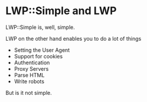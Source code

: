 # LWP::Simple and LWP


LWP::Simple is, well, simple.

LWP on the other hand enables you to do a lot of things

* Setting the User Agent
* Support for cookies
* Authentication
* Proxy Servers
* Parse HTML
* Write robots

But is it not simple.





